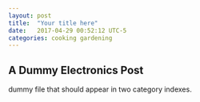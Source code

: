 ```yaml
---
layout: post
title:  "Your title here"
date:   2017-04-29 00:52:12 UTC-5    
categories: cooking gardening
---
```


## A Dummy Electronics Post
dummy file that should appear in two category indexes.